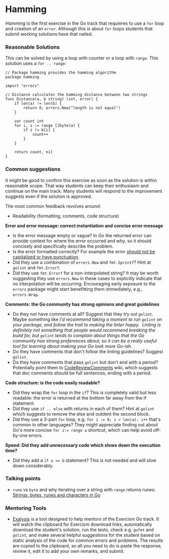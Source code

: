 # Hamming

_Hamming_ is the first exercise in the Go track that requieres to use a `for` loop and creation of an `error`.
Although this is about `for` loops students that submit working solutions have that nailed.

### Reasonable Solutions

This can be solved by using a loop with counter or a loop with `range`. This solution uses a `for .. range`:

```
// Package hamming provides the hamming algorithm
package hamming

import "errors"

// Distance calculates the hamming distance between two strings
func Distance(a, b string) (int, error) {
	if len(a) != len(b) {
		return 0, errors.New("length is not equal")
	}

	var count int
	for i, s := range []byte(a) {
		if s != b[i] {
			count++
		}
	}

	return count, nil
}
```

### Common suggestions

It might be good to confirm this exercise as soon as the solution is within reasonable scope. That way 
students can keep their enthusiasm and continue on the main track. Many students will respond to the
improvement suggests even if the solution is approved.

The most common feedback revolves around:

* Readability (formatting, comments, code structure)

**Error and error message: correct instantiation and concise error message**
* Is the error message empty or vague? In Go the returned error can provide context for where the error occurred and why, so it should concisely and specifically describe the problem.
* Is the error formatted correctly? For example the error [should not be capitalized or have punctuation](https://github.com/golang/go/wiki/CodeReviewComments#error-strings).
* Did they use a combination of `errors.New` and `fmt.Sprintf`? Hint at `golint` and `fmt.Errorf`.
* Did they use `fmt.Errorf` for a non-interpolated string? It may be worth suggesting they use `errors.New` in these cases to explicitly indicate that no interpolation will be occurring. Encouraging early exposure to the `errors` package might start benefitting them immediately, e.g., `errors.Wrap`.

**Comments: the Go community has strong opinions and great guidelines**
* Do they not have comments at all? Suggest that they try out `golint`. Maybe something like _I'd recommend taking a moment to run `golint` on your package, and follow the trail to making the linter happy.  Linting is definitely not something that people would recommend breaking the build for, but `golint` tends to complain about things that the Go community has strong preferences about, so it can be a really useful tool for learning about making your Go look more Go-ish._
* Do they have comments that don't follow the linting guidelines? Suggest `golint`.
* Do they have comments that pass `golint` but don't end with a period? Potentially point them to [CodeReviewComments](https://github.com/golang/go/wiki/CodeReviewComments#comment-sentences) wiki, which suggests that doc comments should be full sentences, ending with a period.

**Code structure: is the code easily readable?**
* Did they wrap the `for` loop in the `if`? This is completely valid but less readable: the error is returned at the bottom far away from the if statement.
* Did they use `if .. else` with returns in each of them? Hint at `golint` which suggests to remove the else and outdent the second block.
* Did they use a 3-part `for` loop, e.g. `for i := 0; i < len(a); i++` that's common in other languages? They might appreciate finding out about Go's more concise `for i:= range a` shortcut, which can help avoid off-by-one errors.


**Speed: Did they add unnecessary code which slows down the execution time?**
* Did they add a `if a == b` statement? This is not needed and will slow down considerably.

### Talking points

* `rune` vs `byte` and why iterating over a string with `range` returns runes: [Strings, bytes, runes and characters in Go](https://blog.golang.org/strings)

### Mentoring Tools

* [Exalysis](https://github.com/tehsphinx/exalysis) is a tool designed to help mentors of the Exercism Go track. It will watch the clipboard for Exercism download links, automatically download the student's solution, run the tests, check e.g. `gofmt` and `golint`, and make several helpful suggestions for the student based on static analysis of the code for common errors and problems. The results are copied to the clipboard, so all you need to do is paste the response, review it, edit it to add your own remarks, and submit.
